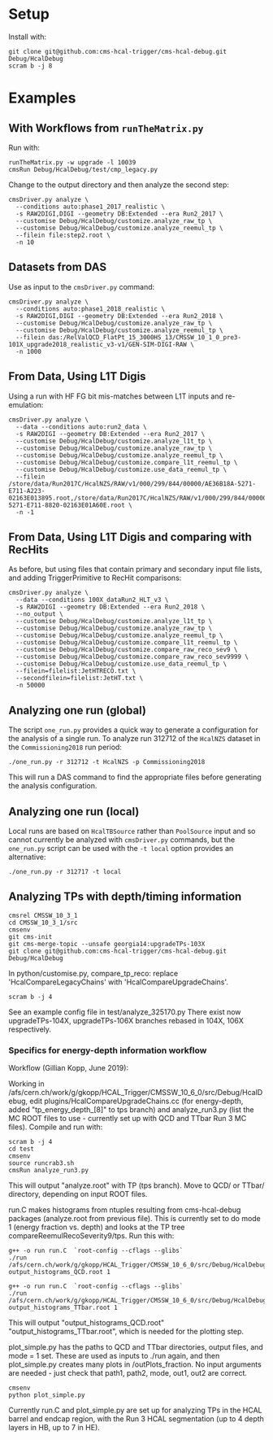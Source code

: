 # Setup

Install with:

    git clone git@github.com:cms-hcal-trigger/cms-hcal-debug.git Debug/HcalDebug
    scram b -j 8

# Examples

## With Workflows from `runTheMatrix.py`

Run with:

    runTheMatrix.py -w upgrade -l 10039
    cmsRun Debug/HcalDebug/test/cmp_legacy.py

Change to the output directory and then analyze the second step:

    cmsDriver.py analyze \
      --conditions auto:phase1_2017_realistic \
      -s RAW2DIGI,DIGI --geometry DB:Extended --era Run2_2017 \
      --customise Debug/HcalDebug/customize.analyze_raw_tp \
      --customise Debug/HcalDebug/customize.analyze_reemul_tp \
      --filein file:step2.root \
      -n 10

## Datasets from DAS

Use as input to the `cmsDriver.py` command:

    cmsDriver.py analyze \
      --conditions auto:phase1_2018_realistic \
      -s RAW2DIGI,DIGI --geometry DB:Extended --era Run2_2018 \
      --customise Debug/HcalDebug/customize.analyze_raw_tp \
      --customise Debug/HcalDebug/customize.analyze_reemul_tp \
      --filein das:/RelValQCD_FlatPt_15_3000HS_13/CMSSW_10_1_0_pre3-101X_upgrade2018_realistic_v3-v1/GEN-SIM-DIGI-RAW \
      -n 1000

## From Data, Using L1T Digis

Using a run with HF FG bit mis-matches between L1T inputs and re-emulation:

    cmsDriver.py analyze \
      --data --conditions auto:run2_data \
      -s RAW2DIGI --geometry DB:Extended --era Run2_2017 \
      --customise Debug/HcalDebug/customize.analyze_l1t_tp \
      --customise Debug/HcalDebug/customize.analyze_raw_tp \
      --customise Debug/HcalDebug/customize.analyze_reemul_tp \
      --customise Debug/HcalDebug/customize.compare_l1t_reemul_tp \
      --customise Debug/HcalDebug/customize.use_data_reemul_tp \
      --filein /store/data/Run2017C/HcalNZS/RAW/v1/000/299/844/00000/AE36B18A-5271-E711-A223-02163E013895.root,/store/data/Run2017C/HcalNZS/RAW/v1/000/299/844/00000/46B78BA1-5271-E711-8820-02163E01A60E.root \
      -n -1

## From Data, Using L1T Digis and comparing with RecHits

As before, but using files that contain primary and secondary input file lists, and
adding TriggerPrimitive to RecHit comparisons:

    cmsDriver.py analyze \
      --data --conditions 100X_dataRun2_HLT_v3 \
      -s RAW2DIGI --geometry DB:Extended --era Run2_2018 \
      --no_output \
      --customise Debug/HcalDebug/customize.analyze_l1t_tp \
      --customise Debug/HcalDebug/customize.analyze_raw_tp \
      --customise Debug/HcalDebug/customize.analyze_reemul_tp \
      --customise Debug/HcalDebug/customize.compare_l1t_reemul_tp \
      --customise Debug/HcalDebug/customize.compare_raw_reco_sev9 \
      --customise Debug/HcalDebug/customize.compare_raw_reco_sev9999 \
      --customise Debug/HcalDebug/customize.use_data_reemul_tp \
      --filein=filelist:JetHTRECO.txt \
      --secondfilein=filelist:JetHT.txt \
      -n 50000

## Analyzing one run (global)

The script `one_run.py` provides a quick way to generate a configuration for the analysis of a single run. To analyze run 312712 of the `HcalNZS` dataset in the `Commissioning2018` run period:

    ./one_run.py -r 312712 -t HcalNZS -p Commissioning2018

This will run a DAS command to find the appropriate files before generating the analysis configuration.

## Analyzing one run (local)

Local runs are based on `HcalTBSource` rather than `PoolSource` input and so cannot currently be analyzed with `cmsDriver.py` commands, but the `one_run.py` script can be used with the `-t local` option provides an alternative:

    ./one_run.py -r 312717 -t local

## Analyzing TPs with depth/timing information

    cmsrel CMSSW_10_3_1 
    cd CMSSW_10_3_1/src 
    cmsenv 
    git cms-init 
    git cms-merge-topic --unsafe georgia14:upgradeTPs-103X 
    git clone git@github.com:cms-hcal-trigger/cms-hcal-debug.git Debug/HcalDebug 

In python/customise.py, compare_tp_reco: replace 'HcalCompareLegacyChains' with 'HcalCompareUpgradeChains'.

    scram b -j 4 

See an example config file in test/analyze_325170.py
There exist now upgradeTPs-104X, upgradeTPs-106X branches rebased in 104X, 106X respectively.  

### Specifics for energy-depth information workflow
Workflow (Gillian Kopp, June 2019):

Working in /afs/cern.ch/work/g/gkopp/HCAL_Trigger/CMSSW_10_6_0/src/Debug/HcalDebug, edit plugins/HcalCompareUpgradeChains.cc (for energy-depth, added "tp_energy_depth_[8]" to tps branch) and analyze_run3.py (list the MC ROOT files to use - currently set up with QCD and TTbar Run 3 MC files). Compile and run with:
    
    scram b -j 4
    cd test
    cmsenv
    source runcrab3.sh
    cmsRun analyze_run3.py

This will output "analyze.root" with TP (tps branch). Move to QCD/ or TTbar/ directory, depending on input ROOT files.

run.C makes histograms from ntuples resulting from cms-hcal-debug packages (analyze.root from previous file). This is currently set to do mode 1 (energy fraction vs. depth) and looks at the TP tree compareReemulRecoSeverity9/tps. Run this with:

    g++ -o run run.C  `root-config --cflags --glibs`
    ./run /afs/cern.ch/work/g/gkopp/HCAL_Trigger/CMSSW_10_6_0/src/Debug/HcalDebug/test/QCD/ output_histograms_QCD.root 1
    
    g++ -o run run.C  `root-config --cflags --glibs`
    ./run /afs/cern.ch/work/g/gkopp/HCAL_Trigger/CMSSW_10_6_0/src/Debug/HcalDebug/test/TTbar/ output_histograms_TTbar.root 1

This will output "output_histograms_QCD.root" "output_histograms_TTbar.root", which is needed for the plotting step.

plot_simple.py has the paths to QCD and TTbar directories, output files, and mode = 1 set. These are used as inputs to ./run again, and then plot_simple.py creates many plots in /outPlots_fraction. No input arguments are needed - just check that path1, path2, mode, out1, out2 are correct.

    cmsenv
    python plot_simple.py
    
Currently run.C and plot_simple.py are set up for analyzing TPs in the HCAL barrel and endcap region, with the Run 3 HCAL segmentation (up to 4 depth layers in HB, up to 7 in HE).
